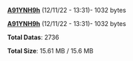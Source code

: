 [**A91YNH9h**](/data/A91YNH9h.txt) (12/11/22 - 13:31)- 1032 bytes

[**A91YNH9h**](/data/A91YNH9h.txt) (12/11/22 - 13:31)- 1032 bytes

**Total Datas**: 2736

**Total Size**: 15.61 MB / 15.6 MB